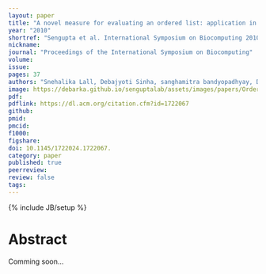 ```yaml
---
layout: paper
title: "A novel measure for evaluating an ordered list: application in microRNA target prediction"
year: "2010"
shortref: "Sengupta et al. International Symposium on Biocomputing 2010"
nickname:
journal: "Proceedings of the International Symposium on Biocomputing"
volume:
issue:
pages: 37
authors: "Snehalika Lall, Debajyoti Sinha, sanghamitra bandyopadhyay, Debarka Sengupta"
image: https://debarka.github.io/senguptalab/assets/images/papers/OrderedList.png
pdf:
pdflink: https://dl.acm.org/citation.cfm?id=1722067
github:
pmid:
pmcid:
f1000:
figshare:
doi: 10.1145/1722024.1722067.
category: paper
published: true
peerreview:
review: false
tags:
---
```

{% include JB/setup %}


# Abstract

Comming soon...
